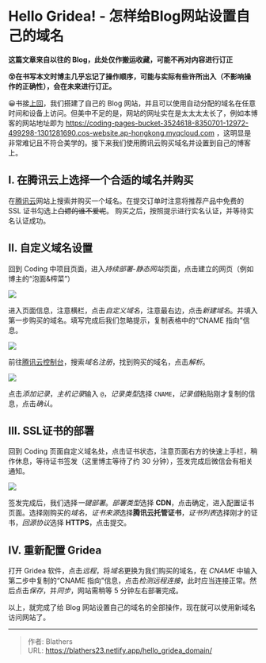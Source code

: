 # Hello Gridea! - 怎样给Blog网站设置自己的域名

 <!--more-->

**这篇文章来自以往的 Blog，此处仅作搬运收藏，可能不再对内容进行订正**

**😵在书写本文时博主几乎忘记了操作顺序，可能与实际有些许所出入（不影响操作的正确性），会在未来进行订正。**

😀书接[上回](/Hello_Gridea)，我们搭建了自己的 Blog 网站，并且可以使用自动分配的域名在任意时间和设备上访问。但美中不足的是，网站的网址实在是太太太太长了，例如本博客的网站地址即为  <https://coding-pages-bucket-3524618-8350701-12972-499298-1301281690.cos-website.ap-hongkong.myqcloud.com> ，这明显是非常难记且不符合美学的。接下来我们使用腾讯云购买域名并设置到自己的博客上。

## Ⅰ. 在腾讯云上选择一个合适的域名并购买
在[腾讯云](https://buy.cloud.tencent.com/domain?tlds=.top&from=domainPrice)网站上搜索并购买一个域名。在提交订单时注意将推荐产品中免费的 SSL 证书勾选上~~白嫖的谁不爱呢~~。
购买之后，按照提示进行实名认证，并等待实名认证成功。

## Ⅱ. 自定义域名设置
回到 Coding 中项目页面，进入*持续部署*-*静态网站*页面，点击建立的网页（例如博主的“泡面&榨菜”）

![](https://s2.loli.net/2022/04/26/17uhG8RdEzXZNTP.png)

进入页面信息，注意横栏，点击*自定义域名*，注意最右边，点击*新建域名*。并填入第一步购买的域名。填写完成后我们忽略提示，复制表格中的“CNAME 指向”信息。

![](https://s2.loli.net/2022/04/26/NeS8h5UzjHbOmPD.png)

前往[腾讯云控制台](https://console.cloud.tencent.com/)，搜索*域名注册*，找到购买的域名，点击*解析*。

![](https://s2.loli.net/2022/04/26/ZnPEmLcyosF2vKI.png)

点击*添加记录*，*主机记录*输入 `@`，*记录类型*选择 `CNAME`，*记录值*粘贴刚才复制的信息，点击*确认*。

## Ⅲ. SSL证书的部署
回到 Coding 页面自定义域名处，点击证书状态，注意页面右方的快速上手栏，稍作休息，等待证书签发（这里博主等待了约 30 分钟），签发完成后微信会有相关通知。

![](https://s2.loli.net/2022/04/26/VDrRbm8n4z5LqCy.png)

签发完成后，我们选择*一键部署*。*部署类型*选择 **CDN**，点击确定，进入配置证书页面。选择刚购买的*域名*，*证书来源*选择**腾讯云托管证书**，*证书列表*选择刚才的证书，*回源协议*选择 **HTTPS**，点击提交。

## Ⅳ. 重新配置 Gridea
打开 Gridea 软件，点击*远程*，将*域名*更换为我们购买的域名，在 *CNAME* 中输入第二步中复制的“CNAME 指向”信息，点击*检测远程连接*，此时应当连接正常。然后点击*保存*，并*同步*，网站需稍等 5 分钟左右部署完成。

以上，就完成了给 Blog 网站设置自己的域名的全部操作，现在就可以使用新域名访问网站了。

---

> 作者: Blathers  
> URL: https://blathers23.netlify.app/hello_gridea_domain/  

